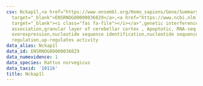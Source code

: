 ```yaml
---
csv: Nckap1l,<a href="https://www.ensembl.org/Homo_sapiens/Gene/Summary?db=core;g=ENSRNOG00000036829"
  target="_blank">ENSRNOG00000036829</a>,<a href="https://www.ncbi.nlm.nih.gov/pubmed/30467350"
  target="_blank"><i class="fas fa-file"></i></a>",genetic interference,functional
  association,granular layer of cerebellar cortex , Apoptotic, RNA-seq assay, hsf-1
  overexpression,nucleotide sequence identification,nucleotide sequence identification,transcriptional
  regulation,up-regulates activity
data_alias: Nckap1l
data_id: ENSRNOG00000036829
data_numevidence: 1
data_species: Rattus norvegicus
data_taxid: '10116'
title: Nckap1l
---
```


